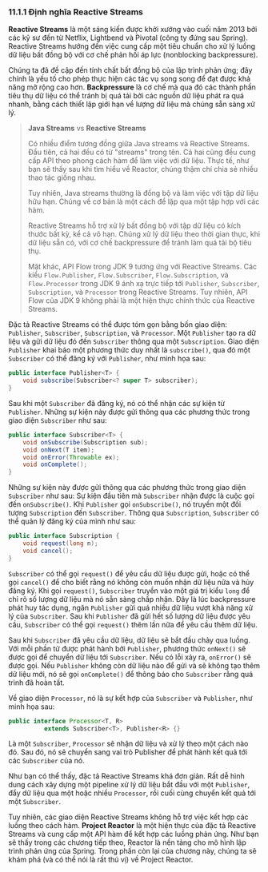 ### 11.1.1 Định nghĩa Reactive Streams

**Reactive Streams** là một sáng kiến được khởi xướng vào cuối năm 2013 bởi các kỹ sư đến từ Netflix, Lightbend và Pivotal (công ty đứng sau Spring). Reactive Streams hướng đến việc cung cấp một tiêu chuẩn cho xử lý luồng dữ liệu bất đồng bộ với cơ chế phản hồi áp lực (nonblocking backpressure).

Chúng ta đã đề cập đến tính chất bất đồng bộ của lập trình phản ứng; đây chính là yếu tố cho phép thực hiện các tác vụ song song để đạt được khả năng mở rộng cao hơn. **Backpressure** là cơ chế mà qua đó các thành phần tiêu thụ dữ liệu có thể tránh bị quá tải bởi các nguồn dữ liệu phát ra quá nhanh, bằng cách thiết lập giới hạn về lượng dữ liệu mà chúng sẵn sàng xử lý.

> **Java Streams** vs **Reactive Streams**
>
> Có nhiều điểm tương đồng giữa Java streams và Reactive Streams. Đầu tiên, cả hai đều có từ "streams" trong tên. Cả hai cũng đều cung cấp API theo phong cách hàm để làm việc với dữ liệu. Thực tế, như bạn sẽ thấy sau khi tìm hiểu về Reactor, chúng thậm chí chia sẻ nhiều thao tác giống nhau.
>
> Tuy nhiên, Java streams thường là đồng bộ và làm việc với tập dữ liệu hữu hạn. Chúng về cơ bản là một cách để lặp qua một tập hợp với các hàm.
>
> Reactive Streams hỗ trợ xử lý bất đồng bộ với tập dữ liệu có kích thước bất kỳ, kể cả vô hạn. Chúng xử lý dữ liệu theo thời gian thực, khi dữ liệu sẵn có, với cơ chế backpressure để tránh làm quá tải bộ tiêu thụ.
>
> Mặt khác, API Flow trong JDK 9 tương ứng với Reactive Streams. Các kiểu `Flow.Publisher`, `Flow.Subscriber`, `Flow.Subscription`, và `Flow.Processor` trong JDK 9 ánh xạ trực tiếp tới `Publisher`, `Subscriber`, `Subscription`, và `Processor` trong Reactive Streams. Tuy nhiên, API Flow của JDK 9 không phải là một hiện thực chính thức của Reactive Streams.

Đặc tả Reactive Streams có thể được tóm gọn bằng bốn giao diện: `Publisher`, `Subscriber`, `Subscription`, và `Processor`. Một `Publisher` tạo ra dữ liệu và gửi dữ liệu đó đến `Subscriber` thông qua một `Subscription`. Giao diện `Publisher` khai báo một phương thức duy nhất là `subscribe()`, qua đó một `Subscriber` có thể đăng ký với `Publisher`, như minh họa sau:

```java
public interface Publisher<T> {
    void subscribe(Subscriber<? super T> subscriber);
}
```

Sau khi một `Subscriber` đã đăng ký, nó có thể nhận các sự kiện từ `Publisher`. Những sự kiện này được gửi thông qua các phương thức trong giao diện `Subscriber` như sau:

```java
public interface Subscriber<T> {
    void onSubscribe(Subscription sub);
    void onNext(T item);
    void onError(Throwable ex);
    void onComplete();
}
```

Những sự kiện này được gửi thông qua các phương thức trong giao diện `Subscriber` như sau: Sự kiện đầu tiên mà `Subscriber` nhận được là cuộc gọi đến `onSubscribe()`. Khi `Publisher` gọi `onSubscribe()`, nó truyền một đối tượng `Subscription` đến `Subscriber`. Thông qua `Subscription`, `Subscriber` có thể quản lý đăng ký của mình như sau:

```java
public interface Subscription {
    void request(long n);
    void cancel();
}
```

`Subscriber` có thể gọi `request()` để yêu cầu dữ liệu được gửi, hoặc có thể gọi `cancel()` để cho biết rằng nó không còn muốn nhận dữ liệu nữa và hủy đăng ký. Khi gọi `request()`, `Subscriber` truyền vào một giá trị kiểu `long` để chỉ rõ số lượng dữ liệu mà nó sẵn sàng chấp nhận. Đây là lúc backpressure phát huy tác dụng, ngăn `Publisher` gửi quá nhiều dữ liệu vượt khả năng xử lý của `Subscriber`. Sau khi `Publisher` đã gửi hết số lượng dữ liệu được yêu cầu, `Subscriber` có thể gọi `request()` thêm lần nữa để yêu cầu thêm dữ liệu.

Sau khi `Subscriber` đã yêu cầu dữ liệu, dữ liệu sẽ bắt đầu chảy qua luồng. Với mỗi phần tử được phát hành bởi `Publisher`, phương thức `onNext()` sẽ được gọi để chuyển dữ liệu tới `Subscriber`. Nếu có lỗi xảy ra, `onError()` sẽ được gọi. Nếu `Publisher` không còn dữ liệu nào để gửi và sẽ không tạo thêm dữ liệu mới, nó sẽ gọi `onComplete()` để thông báo cho `Subscriber` rằng quá trình đã hoàn tất.

Về giao diện `Processor`, nó là sự kết hợp của `Subscriber` và `Publisher`, như minh họa sau:

```java
public interface Processor<T, R>
          extends Subscriber<T>, Publisher<R> {}
```

Là một `Subscriber`, `Processor` sẽ nhận dữ liệu và xử lý theo một cách nào đó. Sau đó, nó sẽ chuyển sang vai trò Publisher để phát hành kết quả tới các `Subscriber` của nó.

Như bạn có thể thấy, đặc tả Reactive Streams khá đơn giản. Rất dễ hình dung cách xây dựng một pipeline xử lý dữ liệu bắt đầu với một `Publisher`, đẩy dữ liệu qua một hoặc nhiều `Processor`, rồi cuối cùng chuyển kết quả tới một `Subscriber`.

Tuy nhiên, các giao diện Reactive Streams không hỗ trợ việc kết hợp các luồng theo cách hàm. **Project Reactor** là một hiện thực của đặc tả Reactive Streams và cung cấp một API hàm để kết hợp các luồng phản ứng. Như bạn sẽ thấy trong các chương tiếp theo, Reactor là nền tảng cho mô hình lập trình phản ứng của Spring. Trong phần còn lại của chương này, chúng ta sẽ khám phá (và có thể nói là rất thú vị) về Project Reactor.
